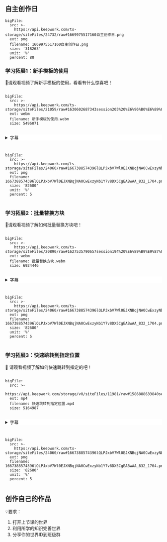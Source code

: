 <script>  window.global.courseIdentity = 'yyz-05' </script>
<script src="https://qiniu-public.keepwork.com/videoProcessEvent.js"></script>

## 自主创作日
 
```@BigFile
bigFile:
  src: >-
    https://api.keepwork.com/ts-storage/siteFiles/24732/raw#1669975517160自主创作日.png
  ext: png
  filename: 1669975517160自主创作日.png
  size: '318263'
  unit: '%'
  percent: 80

```


### 学习拓展1：新手模板的使用
📖请观看视频了解新手模板的使用，看看有什么惊喜吧！


```@BigFile

bigFile:
  src: >-
    https://api.keepwork.com/ts-storage/siteFiles/21059/raw#1630602687343session205%20%E6%96%B0%E6%89%8B%E6%A8%A1%E6%9D%BF%20F1.webm
  ext: webm
  filename: 新手模板的使用.webm
  size: 5496071
          
```

<details style="background-color:white">
  <summary>字幕</summary><p>
 
我们按F1键，或者在帮助菜单中选择帮助。
这里有新手教学，小型建筑，电路教学，3D动画教学和编程教学。
如果你在创建场景时，希望快速地创造一些常用的模型，例如小房子，可以点击开始建造。
找到合适的位置，按X键。
然后按这里的快进，自动完成。
大家看这个小房子就搭建出来了，十分的方便。
同理，我们到编程教学项下，这里有一些常用的编程模板，如果你忘记了，可以直接点击使用。
例如我们选择一直旋转的物品，点击开始建造。
找到一个合适的位置，按X键。
我们只需要一步一步地根据指引来操作。
在编辑模式下，左上方会有一个控制窗口。
你可以连续点击这里的下一步，自动完成鼠标键盘的操作；
或者根据屏幕的操作指引来手动完成后面的步骤。


</p></details>


<div style="text-align:center;margin:40px">
</div>

 
```@BigFile
bigFile:
  src: >-
    https://api.keepwork.com/ts-storage/siteFiles/24060/raw#1667388574396lQLPJxbV7Wl0EJXNBqjNA0CwExzyNb1Y7v8DX5CgEABwAA_832_1704.png
  ext: png
  filename: 1667388574396lQLPJxbV7Wl0EJXNBqjNA0CwExzyNb1Y7v8DX5CgEABwAA_832_1704.png
  size: '82680'
  unit: '%'
  percent: 5

```

<div style="text-align:center;margin:40px">
</div>


### 学习拓展2：批量替换方块
📖请观看视频了解如何批量替换方块吧！

```@BigFile

bigFile:
  src: >-
    https://api.keepwork.com/ts-storage/siteFiles/20890/raw#1627535790657session194%20%E6%89%B9%E9%87%8F%E6%9B%BF%E6%8D%A2%E6%96%B9%E5%9D%97.webm
  ext: webm
  filename: 批量替换方块.webm
  size: 6924446
          
```


<details style="background-color:white">
  <summary>字幕</summary><p>

  
我们可以批量替换类型相同的方块。
例如最下面这一圈都是橡木楼梯，ID是112，但是每一块的形状却不完全相同。
我们可以选择一种其他的楼梯，然后按Shift+Alt+右键，
就可以替换成另外一种不同ID，但是形状是完全匹配的楼梯。
同理，对于上面这一层斜面，我们也可以按Shift+Alt+右键把它替换成其他的颜色。
栅栏也是一样的，按Shift+Alt+右键，所有相连的同类型方块都会被替换，形状并不改变。
当然我们也可以把楼梯替换成其他类型的方块，像这样。
  
</p></details>



<div style="text-align:center;margin:40px">
</div>

 
```@BigFile
bigFile:
  src: >-
    https://api.keepwork.com/ts-storage/siteFiles/24060/raw#1667388574396lQLPJxbV7Wl0EJXNBqjNA0CwExzyNb1Y7v8DX5CgEABwAA_832_1704.png
  ext: png
  filename: 1667388574396lQLPJxbV7Wl0EJXNBqjNA0CwExzyNb1Y7v8DX5CgEABwAA_832_1704.png
  size: '82680'
  unit: '%'
  percent: 5

```

<div style="text-align:center;margin:40px">
</div>


### 学习拓展3：快速跳转到指定位置
📖 请观看视频了解如何快速跳转到指定的吧！

```@BigFile

bigFile:
  src: >-
    https://api.keepwork.com/storage/v0/siteFiles/11981/raw#1586888633840session4.webm
  ext: mp4
  filename: 快速跳转到指定位置.mp4
  size: 5164987
          
```

<details style="background-color:white">
  <summary>字幕</summary><p>
  
当我们的场景很大时，或者代码方块很多时，
我们经常需要一种功能，叫做搜索与方块跳转，它的快捷键是Ctrl+F。
我们看到，在搜索列表中所有告示牌上的文字和代码方块中的名字都会列出来。
可以用上下键和回车键瞬移到指定的地方，比如这里。
那我们现在就新建一个告示牌，比如在这里。
我们给它起个名字，叫做test，点击关闭。
那么我们如何跳转到这里呢？
我们按Esc退出键，在编辑中选择方块跳转，快捷键是Ctrl+F。
这时，我们可以输入刚才的test。
我们看到每输一个文字，搜索栏中都会过滤出包含这个文字的告示牌或者代码方块。
我们按上下键选择第二个test，再按回车，
我们就跳到了刚刚的这个告示牌的位置。

</p></details>

<div style="text-align:center;margin:40px">
</div>
 
```@BigFile
bigFile:
  src: >-
    https://api.keepwork.com/ts-storage/siteFiles/24060/raw#1667388574396lQLPJxbV7Wl0EJXNBqjNA0CwExzyNb1Y7v8DX5CgEABwAA_832_1704.png
  ext: png
  filename: 1667388574396lQLPJxbV7Wl0EJXNBqjNA0CwExzyNb1Y7v8DX5CgEABwAA_832_1704.png
  size: '82680'
  unit: '%'
  percent: 5

```

<div style="text-align:center;margin:40px">
</div>

## 创作自己的作品
  
💡要求：
1. 打开上节课的世界
2. 利用所学的知识完善世界
3. 分享你的世界ID到班级群
